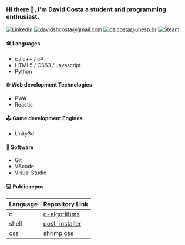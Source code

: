 
### Hi there 👋, I'm David Costa a student and programming enthusiast.

[![LinkedIn](https://img.shields.io/badge/-David%20Costa-blue?style=flat-square&logo=Linkedin&logoColor=white)](https://www.linkedin.com/in/ds-costa/) [![davidshcosta@gmail.com](https://img.shields.io/badge/-davidshcosta@gmail.com-red?style=flat-square&logo=Gmail&logoColor=white)](mailto:davidshcosta@gmail.com) [![ds.costa@unesp.br](https://img.shields.io/badge/-ds.costa@unesp.br-red?style=flat-square&logo=Gmail&logoColor=white)](mailto:ds.costa@unesp.br) [![Steam](https://img.shields.io/badge/-FLOWT-black?style=flat-square&logo=Steam&logoColor=white)](https://steamcommunity.com/id/flowtflowers)

#### 🛠️ Languages
- c / c++ / c#
- HTML5 / CSS3 / Javascript
- Python

#### 🌐 Web development Technologies
- PWA
- Reactjs

#### 🕹️ Game development Engines
- Unity3d

#### 🔧 Software
- Git
- VScode
- Visual Studio

#### 💻 Public repos

| Language | Repository Link |
|---|--------------------------------------------------------------|
| c | [c-algorithms](https://github.com/ds-costa/c-algorithms.git) |
| shell | [post-installer](https://github.com/ds-costa/post-installer.git) |
| css | [shrimp.css](https://github.com/ds-costa/shrimp.css.git) |
